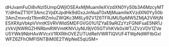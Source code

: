 dHJvamFuOi8vNzI5UmpQWjlOSEAxMjMuamlleXVzdXN0Yy50b3A6MzcyMTY/dHlwZT10Y3Amc2VjdXJpdHk9dGxzJnNuaT0xMjMuamlleXVzdXN0Yy50b3AmZmxvdz11bmRlZmluZWQKc3M6Ly9ZV1Z6TFRJMU5pMW5ZMjA2VWtjNE5XRXpVbkpVVmtKSVRVWldSMDFGVG01U1ZYaE9aRlZzYzFGNlFsaE5NR1JzVkVjNWRGZHNRbmRWVmtKNVUyNU9jV05GTVhKVk0xWTJZVzVDV1ZVeU5YWk9NbHAxWVcxV1RXRlhOVEZUTUdRelVWRTlQVUF4TWpNdWFtbGxlWFZ6ZFhOMFl5NTBiM0E2TWpNeE5qUSM=
